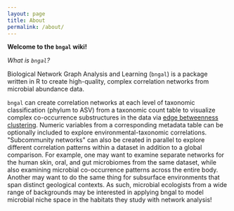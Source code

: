 ```yaml
---
layout: page
title: About
permalink: /about/
---
```


**Welcome to the `bngal` wiki!**

*What is `bngal`?*

Biological Network Graph Analysis and Learning (`bngal`) is a package written in R to create high-quality, complex correlation networks from microbial abundance data.

`bngal` can create correlation networks at each level of taxonomic classification (phylum to ASV) from a taxonomic count table to visualize complex co-occurrence substructures in the data via [edge betweenness clustering][ebc]. Numeric variables from a corresponding metadata table can be optionally included to explore environmental-taxonomic correlations. "Subcommunity networks" can also be created in parallel to explore different correlation patterns within a dataset in addition to a global comparison. For example, one may want to examine separate networks for the human skin, oral, and gut microbiomes from the same dataset, while also examining microbial co-occurrence patterns across the entire body. Another may want to do the same thing for subsurface environments that span distinct geological contexts. As such, microbial ecologists from a wide range of backgrounds may be interested in applying bngal to model microbial niche space in the habitats they study with network analysis!

[ebc]: https://igraph.org/r/doc/cluster_edge_betweenness.html